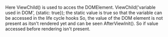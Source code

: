 Here ViewChild() is used to acces the DOMElement.
ViewChild('variable used in DOM', {static: true}); the static value is true so that the variable can be accessed in the life cycle hooks
So, the value of the DOM element is not present as itsn't rendered yet and can be seen AfterViewInit().
So if value accessed before rendering isn't present.
